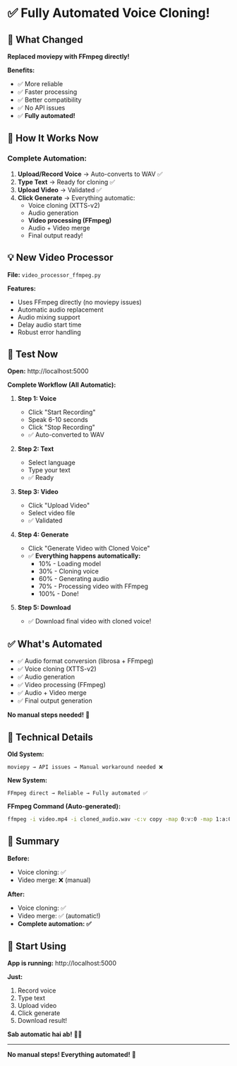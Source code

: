 # ✅ Fully Automated Voice Cloning!

## 🎉 What Changed

**Replaced moviepy with FFmpeg directly!**

**Benefits:**
- ✅ More reliable
- ✅ Faster processing
- ✅ Better compatibility
- ✅ No API issues
- ✅ **Fully automated!**

## 🚀 How It Works Now

### **Complete Automation:**

1. **Upload/Record Voice** → Auto-converts to WAV ✅
2. **Type Text** → Ready for cloning ✅
3. **Upload Video** → Validated ✅
4. **Click Generate** → Everything automatic:
   - Voice cloning (XTTS-v2)
   - Audio generation
   - **Video processing (FFmpeg)**
   - Audio + Video merge
   - Final output ready!

## 💡 New Video Processor

**File:** `video_processor_ffmpeg.py`

**Features:**
- Uses FFmpeg directly (no moviepy issues)
- Automatic audio replacement
- Audio mixing support
- Delay audio start time
- Robust error handling

## 🎯 Test Now

**Open:** http://localhost:5000

**Complete Workflow (All Automatic):**

1. **Step 1: Voice**
   - Click "Start Recording"
   - Speak 6-10 seconds
   - Click "Stop Recording"
   - ✅ Auto-converted to WAV

2. **Step 2: Text**
   - Select language
   - Type your text
   - ✅ Ready

3. **Step 3: Video**
   - Click "Upload Video"
   - Select video file
   - ✅ Validated

4. **Step 4: Generate**
   - Click "Generate Video with Cloned Voice"
   - ✅ **Everything happens automatically:**
     - 10% - Loading model
     - 30% - Cloning voice
     - 60% - Generating audio
     - 70% - Processing video with FFmpeg
     - 100% - Done!

5. **Step 5: Download**
   - ✅ Download final video with cloned voice!

## ✅ What's Automated

- ✅ Audio format conversion (librosa + FFmpeg)
- ✅ Voice cloning (XTTS-v2)
- ✅ Audio generation
- ✅ Video processing (FFmpeg)
- ✅ Audio + Video merge
- ✅ Final output generation

**No manual steps needed!** 🎊

## 🔧 Technical Details

**Old System:**
```
moviepy → API issues → Manual workaround needed ❌
```

**New System:**
```
FFmpeg direct → Reliable → Fully automated ✅
```

**FFmpeg Command (Auto-generated):**
```bash
ffmpeg -i video.mp4 -i cloned_audio.wav -c:v copy -map 0:v:0 -map 1:a:0 -shortest output.mp4
```

## 🎊 Summary

**Before:**
- Voice cloning: ✅
- Video merge: ❌ (manual)

**After:**
- Voice cloning: ✅
- Video merge: ✅ (automatic!)
- **Complete automation: ✅**

## 🚀 Start Using

**App is running:** http://localhost:5000

**Just:**
1. Record voice
2. Type text
3. Upload video
4. Click generate
5. Download result!

**Sab automatic hai ab!** 🎤✨

---

**No manual steps! Everything automated!** 🎉
